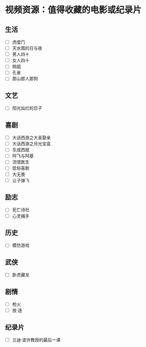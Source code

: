 # 视频资源：值得收藏的电影或纪录片

## 生活

- [ ] 虎度门
- [ ] 天水围的日与夜
- [ ] 男人四十
- [ ] 女人四十
- [ ] 桃姐
- [ ] 孔雀
- [ ] 那山那人那狗

## 文艺

- [ ] 阳光灿烂的日子

## 喜剧

- [ ] 大话西游之大圣娶亲
- [ ] 大话西游之月光宝盒
- [ ] 东成西就
- [ ] 阿飞与阿基
- [ ] 流氓医生
- [ ] 低俗喜剧
- [ ] 大无畏
- [ ] 让子弹飞

## 励志

- [ ] 死亡诗社
- [ ] 心灵捕手

## 历史

- [ ] 模仿游戏

## 武侠

- [ ] 卧虎藏龙

## 剧情

- [ ] 枪火
- [ ] 放·逐

## 纪录片

- [ ] 兰迪·波许教授的最后一课
